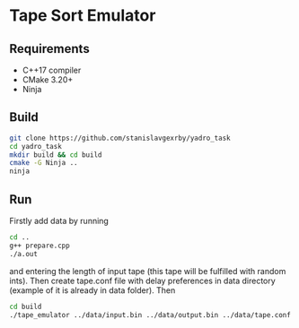 # Tape Sort Emulator

## Requirements
- C++17 compiler
- CMake 3.20+
- Ninja

## Build
```bash
git clone https://github.com/stanislavgexrby/yadro_task
cd yadro_task
mkdir build && cd build
cmake -G Ninja ..
ninja
```

## Run
Firstly add data by running 
```bash
cd ..
g++ prepare.cpp
./a.out
```
and entering the length of input tape (this tape will be fulfilled with random ints).
Then create tape.conf file with delay preferences in data directory (example of it is already in data folder).
Then
```bash
cd build
./tape_emulator ../data/input.bin ../data/output.bin ../data/tape.conf
```
